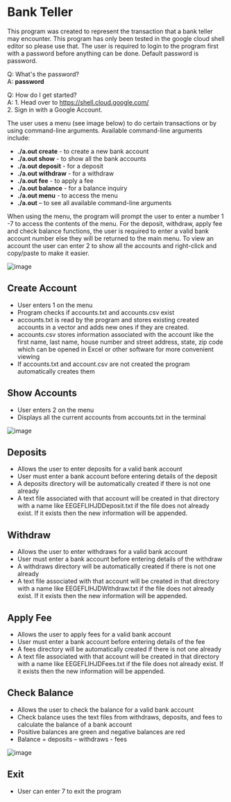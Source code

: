 # Bank Teller

This program was created to represent the transaction that a bank teller may encounter. This program has only been tested in the google cloud shell editor so please use that. The user is required to login to the program first with a password before anything can be done. Default password is password.

Q: What's the password?<br />
A: **password**

Q: How do I get started?<br />
A: 1. Head over to https://shell.cloud.google.com/ <br />2. Sign in with a Google Account. 

 The user uses a menu (see image below) to do certain transactions or by using command-line arguments. Available command-line arguments include: 
*  **./a.out create** - to create a new bank account
* 	**./a.out show** - to show all the bank accounts
* 	**./a.out deposit** - for a deposit
* 	**./a.out withdraw** - for a withdraw
* 	**./a.out fee** - to apply a fee
* 	**./a.out balance** - for a balance inquiry
* 	**./a.out menu** - to access the menu
* 	**./a.out** – to see all available command-line arguments

When using the menu, the program will prompt the user to enter a number 1 -7 to access the contents of the menu. For the deposit, withdraw, apply fee and check balance functions, the user is required to enter a valid bank account number else they will be returned to the main menu. To view an account the user can enter 2 to show all the accounts and right-click and copy/paste to make it easier. 

![image](https://user-images.githubusercontent.com/75858369/166078505-9e03889a-2e56-42ad-a78a-6aca03e4f77d.png)

## Create Account
*	User enters 1 on the menu
*	Program checks if accounts.txt and accounts.csv exist
*	accounts.txt is read by the program and stores existing created accounts in a vector and adds new ones if they are created.
*	accounts.csv stores information associated with the account like the first name, last name, house number and street address, state, zip code which can be opened in Excel or other software for more convenient viewing
*	If accounts.txt and account.csv are not created the program automatically creates them 

## Show Accounts
* User enters 2 on the menu
* Displays all the current accounts from accounts.txt in the terminal 

![image](https://user-images.githubusercontent.com/75858369/166078663-30635084-abf7-4656-ad17-b777bf603625.png)

## Deposits
*	Allows the user to enter deposits for a valid bank account
*	User must enter a bank account before entering details of the deposit
* A deposits directory will be automatically created if there is not one already
*	A text file associated with that account will be created in that directory with a name like  EEGEFLIHJDDeposit.txt if the file does not already exist. If it exists then the new information will be appended.

## Withdraw
*	Allows the user to enter withdraws for a valid bank account
*	User must enter a bank account before entering details of the withdraw
*	A withdraws directory will be automatically created if there is not one already
*	A text file associated with that account will be created in that directory with a name like  EEGEFLIHJDWithdraw.txt if the file does not already exist. If it exists then the new information will be appended.

## Apply Fee
*	Allows the user to apply fees for a valid bank account
*	User must enter a bank account before entering details of the fee
*	A fees directory will be automatically created if there is not one already
* A text file associated with that account will be created in that directory with a name like  EEGEFLIHJDFees.txt if the file does not already exist. If it exists then the new information will be appended.

## Check Balance
* Allows the user to check the balance for a valid bank account
*	Check balance uses the text files from withdraws, deposits, and fees to calculate the balance of a bank account
*	Positive balances are green and negative balances are red
*	Balance = deposits – withdraws - fees

![image](https://user-images.githubusercontent.com/75858369/166078847-b3514949-95f9-4ace-8359-40fa7179acf4.png)

## Exit
* User can enter 7 to exit the program
